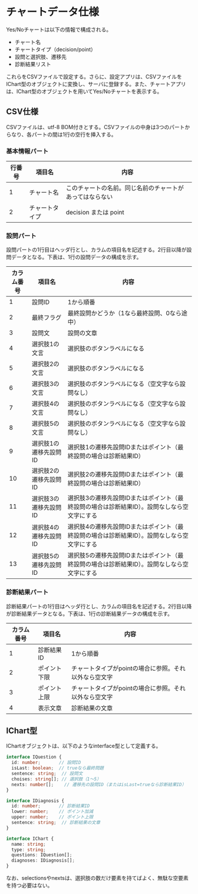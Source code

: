 # チャートデータ仕様

Yes/Noチャートは以下の情報で構成される。

* チャート名
* チャートタイプ（decision/point）
* 設問と選択肢、遷移先
* 診断結果リスト

これらをCSVファイルで設定する。さらに、設定アプリは、CSVファイルをIChart型のオブジェクトに変換し、サーバに登録する。また、チャートアプリは、IChart型のオブジェクトを用いてYes/Noチャートを表示する。



## CSV仕様

CSVファイルは、utf-8 BOM付きとする。CSVファイルの中身は3つのパートからなり、各パートの間は1行の空行を挿入する。



### 基本情報パート

| 行番号 | 項目名         | 内容                                                     |
| ------ | -------------- | -------------------------------------------------------- |
| 1      | チャート名     | このチャートの名前。同じ名前のチャートがあってはならない |
| 2      | チャートタイプ | decision または point                                    |



### 設問パート

設問パートの1行目はヘッダ行とし、カラムの項目名を記述する。2行目以降が設問データとなる。下表は、1行の設問データの構成を示す。

| カラム番号 | 項目名                | 内容                                                         |
| ---------- | --------------------- | ------------------------------------------------------------ |
| 1          | 設問ID                | 1から順番                                                    |
| 2          | 最終フラグ            | 最終設問かどうか（1なら最終設問、0なら途中）                 |
| 3          | 設問文                | 設問の文章                                                   |
| 4          | 選択肢1の文言         | 選択肢のボタンラベルになる                                   |
| 5          | 選択肢2の文言         | 選択肢のボタンラベルになる                                   |
| 6          | 選択肢3の文言         | 選択肢のボタンラベルになる（空文字なら設問なし）             |
| 7          | 選択肢4の文言         | 選択肢のボタンラベルになる（空文字なら設問なし）             |
| 8          | 選択肢5の文言         | 選択肢のボタンラベルになる（空文字なら設問なし）             |
| 9          | 選択肢1の遷移先設問ID | 選択肢1の遷移先設問IDまたはポイント（最終設問の場合は診断結果ID） |
| 10         | 選択肢2の遷移先設問ID | 選択肢2の遷移先設問IDまたはポイント（最終設問の場合は診断結果ID） |
| 11         | 選択肢3の遷移先設問ID | 選択肢3の遷移先設問IDまたはポイント（最終設問の場合は診断結果ID）。設問なしなら空文字にする |
| 12         | 選択肢4の遷移先設問ID | 選択肢4の遷移先設問IDまたはポイント（最終設問の場合は診断結果ID）。設問なしなら空文字にする |
| 13         | 選択肢5の遷移先設問ID | 選択肢5の遷移先設問IDまたはポイント（最終設問の場合は診断結果ID）。設問なしなら空文字にする |



### 診断結果パート

診断結果パートの1行目はヘッダ行とし、カラムの項目名を記述する。2行目以降が診断結果データとなる。下表は、1行の診断結果データの構成を示す。

| カラム番号 | 項目名       | 内容                                                  |
| ---------- | ------------ | ----------------------------------------------------- |
| 1          | 診断結果ID   | 1から順番                                             |
| 2          | ポイント下限 | チャートタイプがpointの場合に参照。それ以外なら空文字 |
| 3          | ポイント上限 | チャートタイプがpointの場合に参照。それ以外なら空文字 |
| 4          | 表示文章     | 診断結果の文章                                        |



## IChart型

IChartオブジェクトは、以下のようなinterface型として定義する。

```typescript
interface IQuestion {
  id: number;       // 設問ID
  isLast: boolean;  // trueなら最終問題
  sentence: string;  // 設問文
  choises: string[]; // 選択肢（1〜5）
  nexts: number[];    // 遷移先の設問ID（またはisLast=trueなら診断結果ID）
}

interface IDiagnosis {
  id: number;       // 診断結果ID
  lower: number;    // ポイント加減
  upper: number;    // ポイント上限
  sentence: string;  // 診断結果の文章
}

interface IChart {
  name: string;
  type: string;
  questions: IQuestion[];
  diagnoses: IDiagnosis[];
}
```

なお、selectionsやnextsは、選択肢の数だけ要素を持てばよく、無駄な空要素を持つ必要はない。
